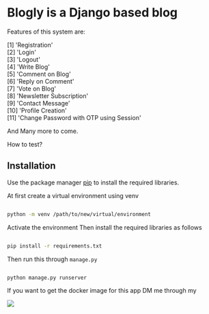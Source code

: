 # Blogly is a Django based blog

Features of this system are:

[1] 'Registration' <br>
[2] 'Login' <br>
[3] 'Logout' <br>
[4] 'Write Blog' <br>
[5] 'Comment on Blog' <br>
[6] 'Reply on Comment' <br>
[7] 'Vote on Blog' <br>
[8] 'Newsletter Subscription' <br>
[9] 'Contact Message' <br>
[10] 'Profile Creation' <br>
[11] 'Change Password with OTP using Session' <br>

And Many more to come.

How to test?

## Installation

Use the package manager [pip](https://pip.pypa.io/en/stable/) to install the required libraries.

At first create a virtual environment using venv
```bash

python -m venv /path/to/new/virtual/environment
```
Activate the environment Then install the required libraries as follows

```bash

pip install -r requirements.txt

```
Then run this through ``` manage.py ```

```bash

python manage.py runserver

```

If you want to get the docker image for this app DM me through my 

<a href="mailto:polok.hasibul@gmail.com?"><img src="https://img.shields.io/badge/gmail-%23DD0031.svg?&style=for-the-badge&logo=gmail&logoColor=white"/></a>


